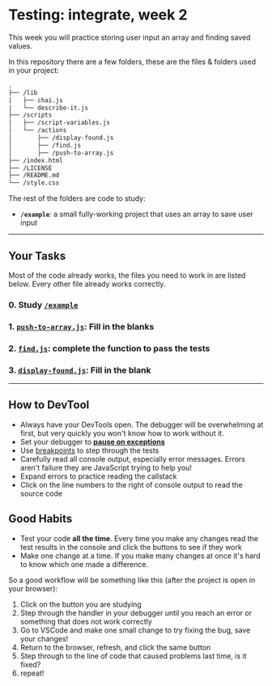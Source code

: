 # Testing: integrate, week 2

This week you will practice storing user input an array and finding saved values.

In this repository there are a few folders, these are the files & folders used in your project:

```txt
.
├── /lib
|   ├── chai.js
|   └── describe-it.js
├── /scripts
│   ├── /script-variables.js
│   └── /actions
│       ├── /display-found.js
│       ├── /find.js
│       ├── /push-to-array.js
├── /index.html
├── /LICENSE
├── /README.md
└── /style.css
```

The rest of the folders are code to study:

- **`/example`**: a small fully-working project that uses an array to save user input

---

## Your Tasks

Most of the code already works, the files you need to work in are listed below. Every other file already works correctly.


### 0. Study [`/example`](./example)

### 1. [`push-to-array.js`](./scripts/actions/push-to-array.js): Fill in the blanks

### 2. [`find.js`](./scripts/actions/find.js): complete the function to pass the tests

### 3. [`display-found.js`](./scripts/actions/display-found.js): Fill in the blank

---

## How to DevTool

- Always have your DevTools open.  The debugger will be overwhelming at first, but very quickly you won't know how to work without it.
- Set your debugger to [__pause on exceptions__](https://developers.google.com/web/updates/2015/05/automatically-pause-on-any-exception)
- Use [breakpoints](https://developers.google.com/web/tools/chrome-devtools/javascript/breakpoints/) to step through the tests
- Carefully read all console output, especially error messages. Errors aren't failure they are JavaScript trying to help you!
- Expand errors to practice reading the callstack
- Click on the line numbers to the right of console output to read the source code

## Good Habits

- Test your code __all the time__.  Every time you make any changes read the test results in the console and click the buttons to see if they work
- Make one change at a time. If you make many changes at once it's hard to know which one made a difference.

So a good workflow will be something like this (after the project is open in your browser):

1. Click on the button you are studying
1. Step through the handler in your debugger until you reach an error or something that does not work correctly
1. Go to VSCode and make one small change to try fixing the bug, save your changes!
1. Return to the browser, refresh, and click the same button
1. Step through to the line of code that caused problems last time, is it fixed?
1. repeat!
